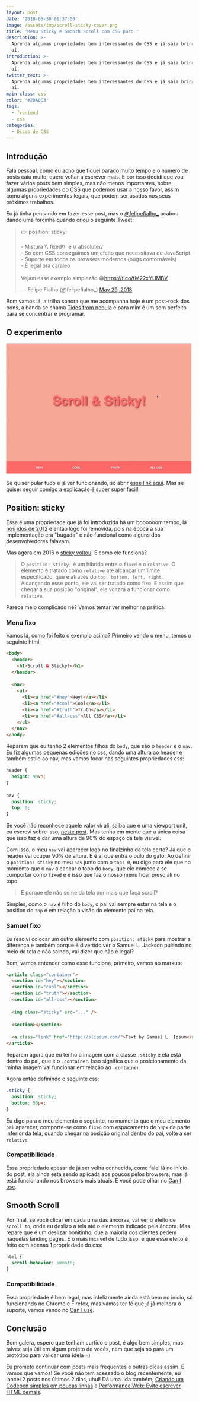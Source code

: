 ```yaml
---
layout: post
date: '2018-05-30 01:37:00'
image: /assets/img/scroll-sticky-cover.png
title: 'Menu Sticky e Smooth Scroll com CSS puro '
description: >-
  Aprenda algumas propriedades bem interessantes do CSS e já saia brincando por
  aí.
introduction: >-
  Aprenda algumas propriedades bem interessantes do CSS e já saia brincando por
  aí.
twitter_text: >-
  Aprenda algumas propriedades bem interessantes do CSS e já saia brincando por
  aí.
main-class: css
color: '#2DA0C3'
tags:
  - frontend
  - css
categories:
  - Dicas de CSS
---
```


## Introdução

Fala pessoal, como eu acho que fiquei parado muito tempo e o número de posts caiu muito, quero voltar a escrever mais. E por isso decidi que vou fazer vários posts bem simples, mas não menos importantes, sobre algumas propriedades do CSS que podemos usar a nosso favor, assim como alguns experimentos legais, que podem ser usados nos seus próximos trabalhos.

Eu já tinha pensando em fazer esse post, mas o [@felipefialho_](https://twitter.com/felipefialho_) acabou dando uma forcinha quando criou o seguinte Tweet:

<blockquote class="twitter-tweet" data-lang="en"><p lang="pt" dir="ltr">👉 position: sticky;<br><br>- Mistura \\`fixed\\` e \\`absolute\\`<br>- Só com CSS conseguimos um efeito que necessitava de JavaScript <br>- Suporte em todos os browsers modernos (bugs contornáveis)<br>- É legal pra caraleo<br><br>Vejam esse exemplo simplezão 😁<a href="https://t.co/fM22xYUMBV">https://t.co/fM22xYUMBV</a></p>&mdash; Felipe Fialho (@felipefialho_) <a href="https://twitter.com/felipefialho_/status/1001473242719277057?ref_src=twsrc%5Etfw">May 29, 2018</a></blockquote>

Bom vamos lá, a trilha sonora que me acompanha hoje é um post-rock dos bons, a banda se chama [Tides from nebula](https://open.spotify.com/artist/1CzKORB9IN0EjPEyeKBIkf?si=A6YHiIyCSre7opSSu6a5Yw) e para mim é um som perfeito para se concentrar e programar.

## O experimento

![Gif mostrando uma tela sendo scrollada, mostrando uma imagem do Samuel L Jackson indo junto com a tela fixa.](/assets/img/samuel-sticky.gif)

Se quiser pular tudo e já ver funcionando, só abrir [esse link aqui](https://willianjusten.com.br/labs/sticky-scroll/). Mas se quiser seguir comigo a explicação é super super fácil!

## Position: sticky

Essa é uma propriedade que já foi introduzida há um boooooom tempo, lá [nos idos de 2012](https://developers.google.com/web/updates/2012/08/Stick-your-landings-position-sticky-lands-in-WebKit) e então logo foi removida, pois na época a sua implementação era "bugada" e não funcional como alguns dos desenvolvedores falavam.

Mas agora em 2016 o [sticky voltou](https://developers.google.com/web/updates/2016/12/position-sticky)! E como ele funciona?

> O `position: sticky;` é um híbrido entre o `fixed` e o `relative`. O elemento é tratado como `relative` até alcançar um limite especificado, que é através do `top, bottom, left, right`. Alcançando esse ponto, ele vai ser tratado como fixo. E assim que chegar a sua posição "original", ele voltará a funcionar como `relative`.

Parece meio complicado né? Vamos tentar ver melhor na prática.

### Menu fixo

Vamos lá, como foi feito o exemplo acima? Primeiro vendo o menu, temos o seguinte html:

```html
<body>
  <header>
    <h1>Scroll & Sticky!</h1>
  </header>

  <nav>
    <ul>
      <li><a href="#hey">Hey!</a></li>
      <li><a href="#cool">Cool</a></li>
      <li><a href="#truth">Truth</a></li>
      <li><a href="#all-css">All CSS</a></li>
    </ul>
  </nav>
</body>
```

Reparem que eu tenho 2 elementos filhos do `body`, que são o `header` e o `nav`. Eu fiz algumas pequenas edições no css, dando uma altura ao header e também estilo ao nav, mas vamos focar nas seguintes propriedades css:

```css
header {
  height: 90vh;
}

nav {
  position: sticky;
  top: 0;
}
```

Se você não reconhece aquele valor `vh` ali, saiba que é uma viewport unit, eu escrevi sobre isso, [neste post](https://willianjusten.com.br/como-criar-secoes-fullscreen-com-css/). Mas tenha em mente que a única coisa que isso faz é dar uma altura de 90% do espaço da tela visível.

Com isso, o meu `nav` vai aparecer logo no finalzinho da tela certo? Já que o header vai ocupar 90% de altura. E é aí que entra o pulo do gato. Ao definir o `position: sticky` no meu `nav` junto com o `top: 0`, eu digo para ele que no momento que o `nav` alcançar o topo do `body`, que ele comece a se comportar como `fixed` e é isso que faz o nosso menu ficar preso ali no topo.

> E porque ele não some da tela por mais que faça scroll?

Simples, como o `nav` é filho do `body`, o pai vai sempre estar na tela e o position do `top` é em relação a visão do elemento pai na tela.

### Samuel fixo

Eu resolvi colocar um outro elemento com `position: sticky` para mostrar a diferença e também porque é divertido ver o Samuel L. Jackson pulando no meio da tela e não saindo, vai dizer que não é legal?

Bom, vamos entender como esse funciona, primeiro, vamos ao markup:

```html
<article class="container">
  <section id="hey"></section>
  <section id="cool"></section>
  <section id="truth"></section>
  <section id="all-css"></section>

  <img class="sticky" src="..." />

  <section></section>

  <a class="link" href="http://slipsum.com/">Text by Samuel L. Ipsum</a>
</article>
```

Reparem agora que eu tenho a imagem com a classe `.sticky` e ela está dentro do pai, que é o `.container`. Isso significa que o posicionamento da minha imagem vai funcionar em relação ao `.container`.

Agora então definindo o seguinte css:

```css
.sticky {
  position: sticky;
  bottom: 50px;
}
```

Eu digo para o meu elemento o seguinte, no momento que o meu elemento `pai` aparecer, comporte-se como `fixed` com espaçamento de `50px` da parte inferior da tela, quando chegar na posição original dentro do pai, volte a ser `relative`.

### Compatibilidade

Essa propriedade apesar de já ser velha conhecida, como falei lá no início do post, ela ainda está sendo aplicada aos poucos pelos browsers, mas já está funcionando nos browsers mais atuais. E você pode olhar no [Can I use](https://caniuse.com/#feat=css-sticky).

## Smooth Scroll

Por final, se você clicar em cada uma das âncoras, vai ver o efeito de `scroll to`, onde eu deslizo a tela até o elemento indicado pela âncora. Mas repare que é um deslizar bonitinho, que a maioria dos clientes pedem naquelas landing pages. E o mais incrível de tudo isso, é que esse efeito é feito com apenas 1 propriedade do css:

```css
html {
  scroll-behavior: smooth;
}
```

### Compatibilidade

Essa propriedade é bem legal, mas infelizmente ainda está bem no início, só funcionando no Chrome e Firefox, mas vamos ter fé que já já melhora o suporte, vamos vendo no [Can I use](https://caniuse.com/#feat=css-scroll-behavior).

## Conclusão

Bom galera, espero que tenham curtido o post, é algo bem simples, mas talvez seja útil em algum projeto de vocês, nem que seja só para um protótipo para validar uma ideia =)

Eu prometo continuar com posts mais frequentes e outras dicas assim. E vamos que vamos! Se você não tem acessado o blog recentemente, eu lancei 2 posts nos últimos 2 dias, uhul! Dá uma lida também, [Criando um Codepen simples em poucas linhas](https://willianjusten.com.br/criando-um-codepen-simples-em-poucas-linhas/) e [Performance Web: Evite escrever HTML demais](https://willianjusten.com.br/performance-web-evite-escrever-html-demais/).

